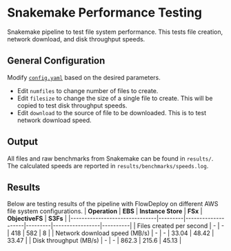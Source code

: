 # Snakemake Performance Testing
Snakemake pipeline to test file system performance. This tests file creation, network download, and disk throughput speeds.

## General Configuration
Modify [`config.yaml`](config/config.yaml) based on the desired parameters.
* Edit `numfiles` to change number of files to create.
* Edit `filesize` to change the size of a single file to create. This will be copied to test disk throughput speeds.
* Edit `download` to the source of file to be downloaded. This is to test network download speed.

## Output
All files and raw benchmarks from Snakemake can be found in `results/`. The calculated speeds are reported in `results/benchmarks/speeds.log`.

## Results
Below are testing results of the pipeline with FlowDeploy on different AWS file system configurations.
| **Operation**                 | **EBS** | **Instance Store** | **FSx** | **ObjectiveFS** | **S3Fs** |
|-------------------------------|---------|--------------------|---------|-----------------|----------|
| Files created per second      | -       | -                  | 418     | 582             | 8        |
| Network download speed (MB/s) | -       | -                  | 33.04   | 48.42           | 33.47    |
| Disk throughput (MB/s)        | -       | -                  | 862.3   | 215.6           | 45.13    |